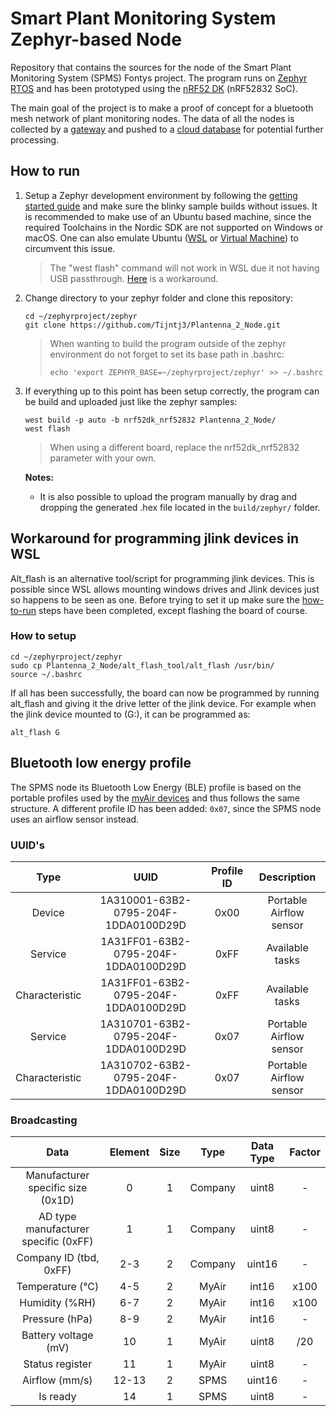 # Smart Plant Monitoring System Zephyr-based Node

Repository that contains the sources for the node of the Smart Plant Monitoring System (SPMS) Fontys project. The program runs on [Zephyr RTOS](https://zephyrproject.org/) and has been prototyped using the [nRF52 DK](https://www.nordicsemi.com/Software-and-Tools/Development-Kits/nRF52-DK) (nRF52832 SoC).

The main goal of the project is to make a proof of concept for a bluetooth mesh network of plant monitoring nodes. The data of all the nodes is collected by a [gateway](https://github.com/Jeedella/Plantenna_2_Gateway) and pushed to a [cloud database](https://github.com/Jeedella/Plantenna_2_Cloud) for potential further processing.

## How to run

1. Setup a Zephyr development environment by following the [getting started guide](https://docs.zephyrproject.org/latest/getting_started/index.html) and make sure the blinky sample builds without issues. It is recommended to make use of an Ubuntu based machine, since the required Toolchains in the Nordic SDK are not supported on Windows or macOS. One can also emulate Ubuntu ([WSL](https://ubuntu.com/wsl) or [Virtual Machine](https://www.virtualbox.org/)) to circumvent this issue.

    > The "west flash" command will not work in WSL due it not having USB passthrough. [Here](#-Workaround-for-programming-jlink-devices-in-WSL) is a workaround.

2. Change directory to your zephyr folder and clone this repository:

    ```text
    cd ~/zephyrproject/zephyr
    git clone https://github.com/Tijntj3/Plantenna_2_Node.git
    ```

    > When wanting to build the program outside of the zephyr environment do not forget to set its base path in .bashrc:
    >
    > ```text
    > echo 'export ZEPHYR_BASE=~/zephyrproject/zephyr' >> ~/.bashrc
    > ```

3. If everything up to this point has been setup correctly, the program can be build and uploaded just like the zephyr samples:

    ```text
    west build -p auto -b nrf52dk_nrf52832 Plantenna_2_Node/
    west flash
    ```

    > When using a different board, replace the nrf52dk_nrf52832 parameter with your own.

    **Notes:**

    * It is also possible to upload the program manually by drag and dropping the generated .hex file located in the `build/zephyr/` folder.

## Workaround for programming jlink devices in WSL

Alt_flash is an alternative tool/script for programming jlink devices. This is possible since WSL allows mounting windows drives and Jlink devices just so happens to be seen as one. Before trying to set it up make sure the [how-to-run](##-How-to-run) steps have been completed, except flashing the board of course.

### How to setup

```text
cd ~/zephyrproject/zephyr
sudo cp Plantenna_2_Node/alt_flash_tool/alt_flash /usr/bin/
source ~/.bashrc
```

If all has been successfully, the board can now be programmed by running alt_flash and giving it the drive letter of the jlink device. For example when the jlink device mounted to (G:), it can be programmed as:

```text
alt_flash G
```

## Bluetooth low energy profile

The SPMS node its Bluetooth Low Energy (BLE) profile is based on the portable profiles used by the [myAir devices](https://hackmd.io/@sookah/myAir) and thus follows the same structure. A different profile ID has been added: `0x07`, since the SPMS node uses an airflow sensor instead.

### UUID's

| Type | UUID | Profile ID | Description |
| :----: | :----: | :----: | :----: |
| Device | 1A310001-63B2-0795-204F-1DDA0100D29D | 0x00 | Portable Airflow sensor |
| Service | 1A31FF01-63B2-0795-204F-1DDA0100D29D | 0xFF | Available tasks |
| Characteristic | 1A31FF01-63B2-0795-204F-1DDA0100D29D | 0xFF | Available tasks |
| Service | 1A310701-63B2-0795-204F-1DDA0100D29D | 0x07 | Portable Airflow sensor |
| Characteristic | 1A310702-63B2-0795-204F-1DDA0100D29D | 0x07 | Portable Airflow sensor |

### Broadcasting

| Data | Element | Size | Type | Data Type | Factor |
| :----: | :----: | :----: | :----: | :----: | :----: |
| Manufacturer specific size (0x1D) | 0 | 1 | Company | uint8 | - |
| AD type manufacturer specific (0xFF) | 1 | 1 | Company | uint8 | - |
| Company ID (tbd, 0xFF) | 2-3 | 2 | Company | uint16 | - |
| Temperature (°C) | 4-5 | 2 | MyAir | int16 | x100 |
| Humidity (%RH) | 6-7 | 2 | MyAir | int16 | x100 |
| Pressure (hPa) | 8-9 | 2 | MyAir | int16 | - |
| Battery voltage (mV) | 10 | 1 | MyAir | uint8 | /20 |
| Status register | 11 | 1 | MyAir | uint8 | - |
| Airflow (mm/s) | 12-13 | 2 | SPMS | uint16 | - |
| Is ready | 14 | 1 | SPMS | uint8 | - |
